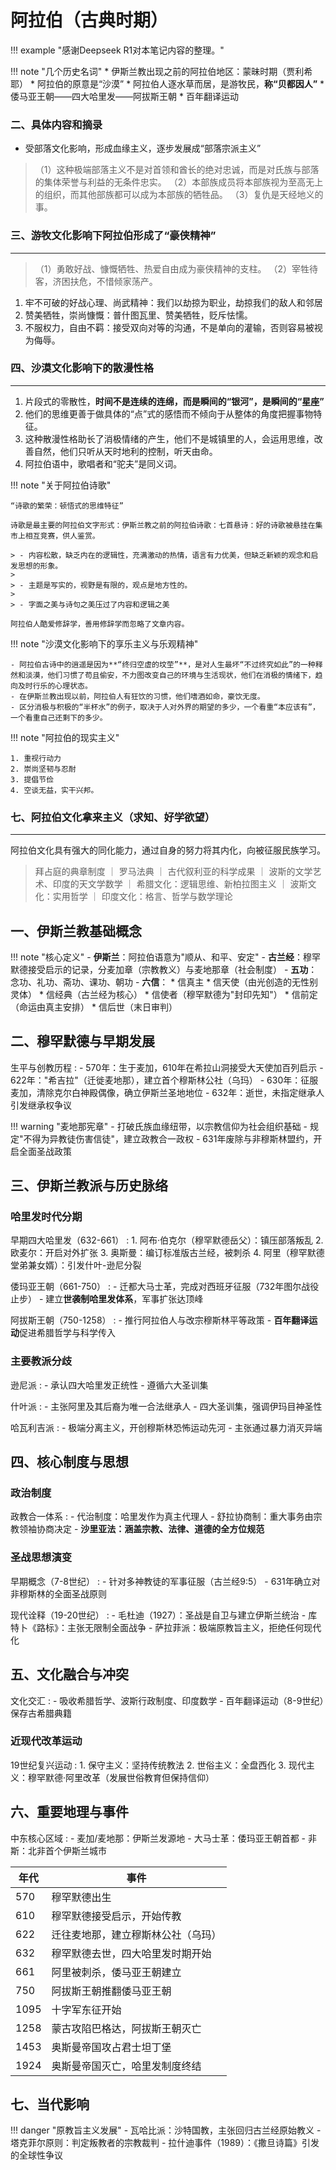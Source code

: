 # 阿拉伯（古典时期）


!!! example "感谢Deepseek R1对本笔记内容的整理。"

!!! note "几个历史名词"
    * 伊斯兰教出现之前的阿拉伯地区：蒙昧时期（贾利希耶）
    * 阿拉伯的原意是“沙漠”
    * 阿拉伯人逐水草而居，是游牧民，**称“贝都因人”**
    * 倭马亚王朝——四大哈里发——阿拔斯王朝
    * 百年翻译运动


### 二、具体内容和摘录



- 受部落文化影响，形成血缘主义，逐步发展成“部落宗派主义”
>（1）这种极端部落主义不是对首领和酋长的绝对忠诚，而是对氏族与部落的集体荣誉与利益的无条件忠实。
>（2）本部族成员将本部族视为至高无上的组织，而其他部族都可以成为本部族的牺牲品。
>（3）复仇是天经地义的事。
### 三、游牧文化影响下阿拉伯形成了“豪侠精神”
----

> （1）勇敢好战、慷慨牺牲、热爱自由成为豪侠精神的支柱。
>（2）宰牲待客，济困扶危，不惜倾家荡产。
1. 牢不可破的好战心理、尚武精神：我们以劫掠为职业，劫掠我们的敌人和邻居
2. 赞美牺牲，崇尚慷慨：普什图瓦里、赞美牺牲，贬斥怯懦。
3. 不服权力，自由不羁：接受双向对等的沟通，不是单向的灌输，否则容易被视为侮辱。

### 四、沙漠文化影响下的散漫性格
----


1. 片段式的零散性，**时间不是连续的连绵，而是瞬间的“银河”，是瞬间的“星座”**
2. 他们的思维更善于做具体的“点”式的感悟而不倾向于从整体的角度把握事物特征。
3. 这种散漫性格助长了消极情绪的产生，他们不是城镇里的人，会运用思维，改善自然，他们只听从天时地利的控制，听天由命。
4. 阿拉伯语中，歌唱者和“驼夫”是同义词。

!!! note "关于阿拉伯诗歌"

    “诗歌的繁荣：顿悟式的思维特征”

    诗歌是最主要的阿拉伯文字形式：伊斯兰教之前的阿拉伯诗歌：七首悬诗：好的诗歌被悬挂在集市上相互竞赛，供人鉴赏。
    
    > - 内容松散，缺乏内在的逻辑性，充满激动的热情，语言有力优美，但缺乏新颖的观念和启发思想的形象。
    > 
    > - 主题是写实的，视野是有限的，观点是地方性的。
    > 
    > - 字面之美与诗句之美压过了内容和逻辑之美

    阿拉伯人酷爱修辞学，善用修辞学而忽略了文章内容。


!!! note "沙漠文化影响下的享乐主义与乐观精神"

    - 阿拉伯古诗中的逍遥是因为**“终归空虚的坟茔”**，是对人生最坏“不过终究如此”的一种释然和淡漠，他们习惯了苟且偷安，不力图改变自己的环境与生活现状，他们在消极的情绪下，趋向及时行乐的心理状态。
    - 在伊斯兰教出现以前，阿拉伯人有狂饮的习惯，他们嗜酒如命，豪饮无度。
    - 区分消极与积极的“半杯水”的例子，取决于人对外界的期望的多少，一个看重“本应该有”，一个看重自己还剩下的多少。

!!! note "阿拉伯的现实主义"

    1. 重视行动力
    2. 崇尚坚韧与忍耐
    3. 提倡节俭
    4. 空谈无益，实干兴邦。



### 七、阿拉伯文化拿来主义（求知、好学欲望）
-----
阿拉伯文化具有强大的同化能力，通过自身的努力将其内化，向被征服民族学习。

> 拜占庭的典章制度 ｜ 罗马法典 ｜ 古代叙利亚的科学成果 ｜ 波斯的文学艺术、印度的天文学数学 ｜ 希腊文化：逻辑思维、新柏拉图主义 ｜ 波斯文化：实用哲学 ｜ 印度文化：格言、哲学与数学理论



## 一、伊斯兰教基础概念
!!! note "核心定义"
    - **伊斯兰**：阿拉伯语意为"顺从、和平、安定"
    - **古兰经**：穆罕默德接受启示的记录，分麦加章（宗教教义）与麦地那章（社会制度）
    - **五功**：念功、礼功、斋功、课功、朝功
    - **六信**：
        * 信真主
        * 信天使（由光创造的无性别灵体）
        * 信经典（古兰经为核心）
        * 信使者（穆罕默德为"封印先知"）
        * 信前定（命运由真主安排）
        * 信后世（末日审判）

## 二、穆罕默德与早期发展

生平与创教历程
:   - 570年：生于麦加，610年在希拉山洞接受大天使加百列启示
    - 622年："希吉拉"（迁徙麦地那），建立首个穆斯林公社（乌玛）
    - 630年：征服麦加，清除克尔白神殿偶像，确立伊斯兰圣地地位
    - 632年：逝世，未指定继承人引发继承权争议


!!! warning "麦地那宪章"
    - 打破氏族血缘纽带，以宗教信仰为社会组织基础
    - 规定"不得为异教徒伤害信徒"，建立政教合一政权
    - 631年废除与非穆斯林盟约，开启全面圣战政策

## 三、伊斯兰教派与历史脉络

### 哈里发时代分期

早期四大哈里发（632-661）
:   1. 阿布·伯克尔（穆罕默德岳父）：镇压部落叛乱
    2. 欧麦尔：开启对外扩张
    3. 奥斯曼：编订标准版古兰经，被刺杀
    4. 阿里（穆罕默德堂弟兼女婿）：引发什叶-逊尼分裂

倭玛亚王朝（661-750）
:   - 迁都大马士革，完成对西班牙征服（732年图尔战役止步）
    - 建立**世袭制哈里发体系**，军事扩张达顶峰

阿拔斯王朝（750-1258）
:   - 推行阿拉伯人与改宗穆斯林平等政策
    - **百年翻译运动**促进希腊哲学与科学传入

### 主要教派分歧

逊尼派
:    - 承认四大哈里发正统性
    - 遵循六大圣训集

什叶派
:    - 主张阿里及其后裔为唯一合法继承人
    - 四大圣训集，强调伊玛目神圣性

哈瓦利吉派
:    - 极端分离主义，开创穆斯林恐怖运动先河
    - 主张通过暴力消灭异端

## 四、核心制度与思想
### 政治制度
政教合一体系
:   - 代治制度：哈里发作为真主代理人
    - 舒拉协商制：重大事务由宗教领袖协商决定
    - **沙里亚法：涵盖宗教、法律、道德的全方位规范**

### 圣战思想演变

早期概念（7-8世纪）
:   - 针对多神教徒的军事征服（古兰经9:5）
    - 631年确立对非穆斯林的全面圣战原则

现代诠释（19-20世纪）
:    - 毛杜迪（1927）：圣战是自卫与建立伊斯兰统治
    - 库特卜《路标》：主张无限制全面战争
    - 萨拉菲派：极端原教旨主义，拒绝任何现代化

## 五、文化融合与冲突

文化交汇
:   - 吸收希腊哲学、波斯行政制度、印度数学
    - 百年翻译运动（8-9世纪）保存古希腊典籍

### 近现代改革运动
19世纪复兴运动
:   1. 保守主义：坚持传统教法
    2. 世俗主义：全盘西化
    3. 现代主义：穆罕默德·阿里改革（发展世俗教育但保持信仰）

## 六、重要地理与事件
中东核心区域
:   - 麦加/麦地那：伊斯兰发源地
    - 大马士革：倭玛亚王朝首都
    - 非斯：北非首个伊斯兰城市

| 年代 | 事件                               |
| ---- | ---------------------------------- |
| 570  | 穆罕默德出生                       |
| 610  | 穆罕默德接受启示，开始传教         |
| 622  | 迁往麦地那，建立穆斯林公社（乌玛） |
| 632  | 穆罕默德去世，四大哈里发时期开始   |
| 661  | 阿里被刺杀，倭马亚王朝建立         |
| 750  | 阿拔斯王朝推翻倭马亚王朝           |
| 1095 | 十字军东征开始                     |
| 1258 | 蒙古攻陷巴格达，阿拔斯王朝灭亡     |
| 1453 | 奥斯曼帝国攻占君士坦丁堡           |
| 1924 | 奥斯曼帝国灭亡，哈里发制度终结     |


## 七、当代影响
!!! danger "原教旨主义发展"
    - 瓦哈比派：沙特国教，主张回归古兰经原始教义
    - 塔克菲尔原则：判定叛教者的宗教裁判
    - 拉什迪事件（1989）：《撒旦诗篇》引发的全球性争议